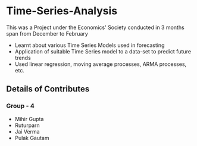 # Time-Series-Analysis

This was a Project under the Economics' Society conducted in 3 months span from December to February 
- Learnt about various Time Series Models used in forecasting 
- Application of suitable Time Series model to a data-set to predict future trends
- Used linear regression, moving average processes, ARMA processes, etc.

## Details of Contributes
### Group - 4
- Mihir Gupta
- Ruturparn
- Jai Verma
- Pulak Gautam
